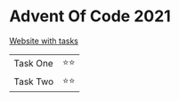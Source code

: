 <h1>Advent Of Code 2021</h1>


<a href="https://adventofcode.com/2021">Website with tasks</a>


<table>
    <tr>
        <td>Task One</td>    
        <td>⭐⭐</td>     
    </tr>
    <tr>
        <td>Task Two</td>    
        <td>⭐⭐</td>     
    </tr>
</table>
